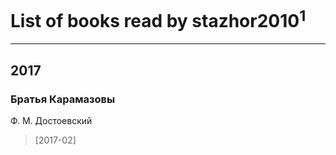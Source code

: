# List of books read by stazhor2010<sup>1</sup>
---

## 2017

### Братья Карамазовы
Ф. М. Достоевский
> [2017-02] 



